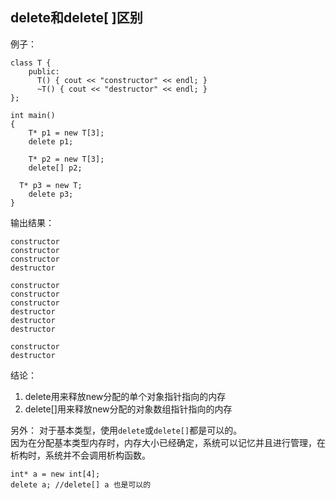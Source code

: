 ## delete和delete[ ]区别
例子：
```
class T {
	public:
	  T() { cout << "constructor" << endl; }
	  ~T() { cout << "destructor" << endl; }
};
 
int main()
{	
	T* p1 = new T[3];
	delete p1;
	
	T* p2 = new T[3];
	delete[] p2;
  
  T* p3 = new T;
	delete p3;
}
```
输出结果：
```
constructor
constructor
constructor
destructor

constructor
constructor
constructor
destructor
destructor
destructor

constructor
destructor
```
结论：
1. delete用来释放new分配的单个对象指针指向的内存
2. delete[]用来释放new分配的对象数组指针指向的内存

另外：
对于基本类型，使用`delete`或`delete[]`都是可以的。  
因为在分配基本类型内存时，内存大小已经确定，系统可以记忆并且进行管理，在析构时，系统并不会调用析构函数。
```
int* a = new int[4];
delete a; //delete[] a 也是可以的
```

